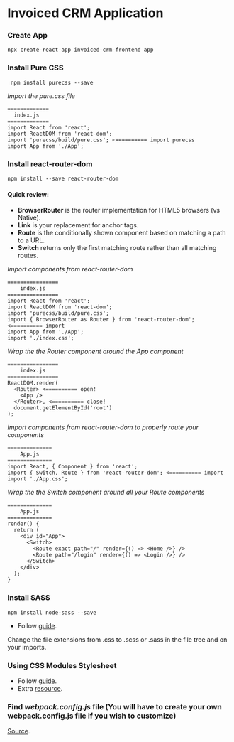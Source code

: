 # Invoiced CRM Application

### Create App
```
npx create-react-app invoiced-crm-frontend app
```

### Install Pure CSS
```
 npm install purecss --save   

```
_Import the pure.css file_
```
=============
  index.js
=============
import React from 'react';
import ReactDOM from 'react-dom';
import 'purecss/build/pure.css'; <========== import purecss
import App from './App';
```
### Install react-router-dom
```
npm install --save react-router-dom
```
#### Quick review:
* **BrowserRouter** is the router implementation for HTML5 browsers (vs Native). 
* **Link** is your replacement for anchor tags.
* **Route** is the conditionally shown component based on matching a path to a URL.
* **Switch** returns only the first matching route rather than all matching routes.

_Import components from react-router-dom_
```
================
    index.js
================
import React from 'react';
import ReactDOM from 'react-dom';
import 'purecss/build/pure.css';
import { BrowserRouter as Router } from 'react-router-dom'; <========== import
import App from './App';
import './index.css';
```
_Wrap the the Router component around the App component_

```
================
    index.js    
================
ReactDOM.render(
  <Router> <========== open!
    <App />
  </Router>, <========== close!
  document.getElementById('root')
);
```
_Import components from react-router-dom to properly route your components_
```
==============
    App.js    
==============
import React, { Component } from 'react';
import { Switch, Route } from 'react-router-dom'; <========== import
import './App.css';
```
_Wrap the the Switch component around all your Route components_
```
==============
    App.js    
==============
render() {
  return (
    <div id="App">
      <Switch>
        <Route exact path="/" render={() => <Home />} />
        <Route path="/login" render={() => <Login />} />
      </Switch>
    </div>
  );
}
```
### Install SASS
```
npm install node-sass --save
```
* Follow [guide](https://create-react-app.dev/docs/adding-a-sass-stylesheet/).

Change the file extensions from .css to .scss or .sass in the file tree and on your imports.

### Using CSS Modules Stylesheet

* Follow [guide](https://create-react-app.dev/docs/adding-a-css-modules-stylesheet/).
* Extra [resource](https://www.robinwieruch.de/create-react-app-css-modules).

### Find _webpack.config.js_ file (You will have to create your own webpack.config.js file if you wish to customize)

[Source](https://stackoverflow.com/questions/48395804/where-is-create-react-app-webpack-config-and-files).